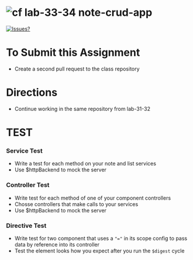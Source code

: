![cf](http://i.imgur.com/7v5ASc8.png) lab-33-34 note-crud-app
====

[![Issues?](https://img.shields.io/badge/Issues%3F-Ask%20for%20Help!-55cbe0.svg)](https://github.com/codefellows/seattle-javascript-401n1/issues/new)

# To Submit this Assignment
* Create a second pull request to the class repository

# Directions
* Continue working in the same repository from lab-31-32

# TEST
### Service Test
* Write a test for each method on your note and list services
 * Use $httpBackend to mock the server

### Controller Test
 * Write test for each method of one of your component controllers
  * Chosse controllers that make calls to your services
  * Use $httpBackend to mock the server

### Directive Test
* Write test for two component that uses a `"="` in its scope config to pass data by reference into its controller
 * Test the element looks how you expect after you run the `$digest` cycle 
